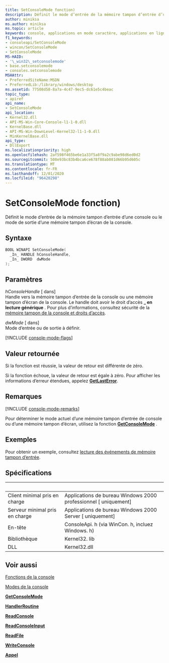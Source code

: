 ```yaml
---
title: SetConsoleMode fonction)
description: Définit le mode d’entrée de la mémoire tampon d’entrée d’une console ou le mode de sortie d’une mémoire tampon d’écran de la console.
author: miniksa
ms.author: miniksa
ms.topic: article
keywords: console, applications en mode caractère, applications en ligne de commande, applications de terminal, API console
f1_keywords:
- consoleapi/SetConsoleMode
- wincon/SetConsoleMode
- SetConsoleMode
MS-HAID:
- '\_win32\_setconsolemode'
- base.setconsolemode
- consoles.setconsolemode
MSHAttr:
- PreferredSiteName:MSDN
- PreferredLib:/library/windows/desktop
ms.assetid: 77508d58-8a7a-4c47-9ec5-dc61e5c4beac
topic_type:
- apiref
api_name:
- SetConsoleMode
api_location:
- Kernel32.dll
- API-MS-Win-Core-Console-l1-1-0.dll
- KernelBase.dll
- API-MS-Win-DownLevel-Kernel32-l1-1-0.dll
- MinKernelBase.dll
api_type:
- DllExport
ms.localizationpriority: high
ms.openlocfilehash: 2af598f465be6e1a33f5a8f9a2c9abe98d6ed0d2
ms.sourcegitcommit: 508e93bc83b4bca6ce678f88ab081d66b95d605c
ms.translationtype: MT
ms.contentlocale: fr-FR
ms.lasthandoff: 12/01/2020
ms.locfileid: "96420298"
---
```

# <a name="setconsolemode-function"></a>SetConsoleMode fonction)

Définit le mode d’entrée de la mémoire tampon d’entrée d’une console ou le mode de sortie d’une mémoire tampon d’écran de la console.

## <a name="syntax"></a>Syntaxe

```C
BOOL WINAPI SetConsoleMode(
  _In_ HANDLE hConsoleHandle,
  _In_ DWORD  dwMode
);
```

## <a name="parameters"></a>Paramètres

*hConsoleHandle* \[ dans\]  
Handle vers la mémoire tampon d’entrée de la console ou une mémoire tampon d’écran de la console. Le handle doit avoir le droit d’accès **\_ en lecture générique** . Pour plus d’informations, consultez sécurité de la [mémoire tampon de la console et droits d’accès](console-buffer-security-and-access-rights.md).

*dwMode* \[ dans\]  
Mode d’entrée ou de sortie à définir.

[!INCLUDE [console-mode-flags](./includes/console-mode-flags.md)]

## <a name="return-value"></a>Valeur retournée

Si la fonction est réussie, la valeur de retour est différente de zéro.

Si la fonction échoue, la valeur de retour est égale à zéro. Pour afficher les informations d’erreur étendues, appelez [**GetLastError**](https://msdn.microsoft.com/library/windows/desktop/ms679360).

## <a name="remarks"></a>Remarques

[!INCLUDE [console-mode-remarks](./includes/console-mode-remarks.md)]

Pour déterminer le mode actuel d’une mémoire tampon d’entrée de console ou d’une mémoire tampon d’écran, utilisez la fonction [**GetConsoleMode**](getconsolemode.md) .

## <a name="examples"></a>Exemples

Pour obtenir un exemple, consultez [lecture des événements de mémoire tampon d’entrée](reading-input-buffer-events.md).

## <a name="requirements"></a>Spécifications

| &nbsp; | &nbsp; |
|-|-|
| Client minimal pris en charge | Applications de bureau Windows 2000 professionnel \[ uniquement\] |
| Serveur minimal pris en charge | Applications de bureau Windows 2000 Server \[ uniquement\] |
| En-tête | ConsoleApi. h (via WinCon. h, incluez Windows. h) |
| Bibliothèque | Kernel32. lib |
| DLL | Kernel32.dll |

## <a name="see-also"></a>Voir aussi

[Fonctions de la console](console-functions.md)

[Modes de la console](console-modes.md)

[**GetConsoleMode**](getconsolemode.md)

[**HandlerRoutine**](handlerroutine.md)

[**ReadConsole**](readconsole.md)

[**ReadConsoleInput**](readconsoleinput.md)

[**ReadFile**](https://msdn.microsoft.com/library/windows/desktop/aa365467)

[**WriteConsole**](writeconsole.md)

[**Appel**](https://msdn.microsoft.com/library/windows/desktop/aa365747)
